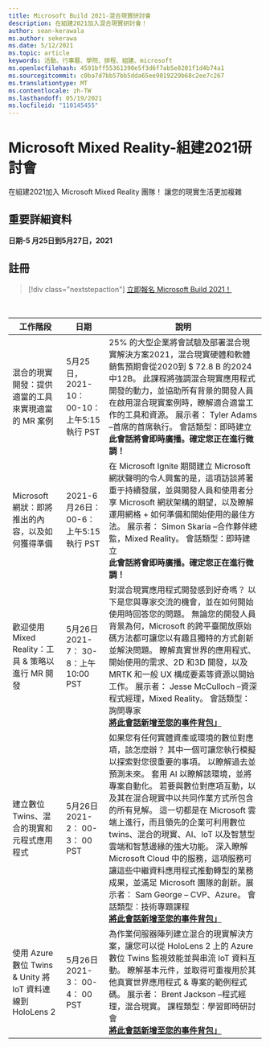 ```yaml
---
title: Microsoft Build 2021-混合現實研討會
description: 在組建2021加入混合現實研討會！
author: sean-kerawala
ms.author: sekerawa
ms.date: 5/12/2021
ms.topic: article
keywords: 活動、行事曆、學院、排程、組建、microsoft
ms.openlocfilehash: 4591bff55361390e5f3d6f7ab5e8201f1d4b74a1
ms.sourcegitcommit: c0ba7d7bb57bb5dda65ee9019229b68c2ee7c267
ms.translationtype: MT
ms.contentlocale: zh-TW
ms.lasthandoff: 05/19/2021
ms.locfileid: "110145455"
---
```

# <a name="microsoft-mixed-reality---build-2021-sessions"></a>Microsoft Mixed Reality-組建2021研討會

在組建2021加入 Microsoft Mixed Reality 團隊！ 讓您的現實生活更加複雜

## <a name="important-details"></a>重要詳細資料

**日期-5 月25日到5月27日，2021**

## <a name="registration"></a>註冊

> [!div class="nextstepaction"] 
> [立即報名 Microsoft Build 2021！](https://register.build.microsoft.com/)

<br>

|工作階段|日期|說明|
|-------------|-------------|-----|
| 混合的現實開發：提供適當的工具來實現適當的 MR 案例|5月25日，2021-10： 00-10：上午5:15 執行 PST|25% 的大型企業將會試驗及部署混合現實解決方案2021，混合現實硬體和軟體銷售預期會從2020到 $ 72.8 B 的2024中12B。 此課程將強調混合現實應用程式開發的動力，並協助所有背景的開發人員在啟用混合現實案例時，瞭解適合適當工作的工具和資源。 展示者： Tyler Adams –首席的首席執行。 會話類型：即時建立 <br><b>此會話將會即時廣播。確定您正在進行微調！</b>|
| Microsoft 網狀：即將推出的內容，以及如何獲得準備|2021-6 月26日： 00-6：上午5:15 執行 PST|在 Microsoft Ignite 期間建立 Microsoft 網狀聲明的令人興奮的是，這項訪談將著重于持續發展，並與開發人員和使用者分享 Microsoft 網狀架構的期望，以及瞭解運用網格 + 如何準備和開始使用的最佳方法。 展示者： Simon Skaria –合作夥伴總監，Mixed Reality。 會話類型：即時建立<br><b>此會話將會即時廣播。確定您正在進行微調！</b>|
| 歡迎使用 Mixed Reality：工具 & 策略以進行 MR 開發|5月26日 2021-7： 30-8：上午 10:00 PST| 對混合現實應用程式開發感到好奇嗎？ 以下是您與專家交流的機會，並在如何開始使用時回答您的問題。 無論您的開發人員背景為何，Microsoft 的跨平臺開放原始碼方法都可讓您以有趣且獨特的方式創新並解決問題。 瞭解真實世界的應用程式、開始使用的需求、2D 和3D 開發，以及 MRTK 和一般 UX 構成要素等資源以開始工作。 展示者： Jesse McCulloch –資深程式經理，Mixed Reality。 會話類型：詢問專家<br><b>[將此會話新增至您的事件背包」](https://mybuild.microsoft.com/sessions/6e69bf88-10ba-45a2-a2d0-bee591d703d5)</b>|
| 建立數位 Twins、混合的現實和元程式應用程式|5月26日 2021-2： 00-3： 00 PST|如果您有任何實體資產或環境的數位對應項，該怎麼辦？  其中一個可讓您執行模擬以探索對您很重要的事項。 以瞭解過去並預測未來。 套用 AI 以瞭解該環境，並將專案自動化。  若要與數位對應項互動，以及其在混合現實中以共同作業方式所包含的所有見解。  這一切都是在 Microsoft 雲端上進行，而且領先的企業可利用數位 twins、混合的現實、AI、IoT 以及智慧型雲端和智慧邊緣的強大功能。  深入瞭解 Microsoft Cloud 中的服務，這項服務可讓這些中繼資料應用程式推動轉型的業務成果，並滿足 Microsoft 團隊的創新。展示者： Sam George – CVP、Azure。 會話類型：技術專題課程<br><b>[將此會話新增至您的事件背包」](https://mybuild.microsoft.com/sessions/f06287c8-8e56-452f-ae2f-e739c2be4870)</b>|
| 使用 Azure 數位 Twins & Unity 將 IoT 資料連線到 HoloLens 2|5月26日 2021-3： 00-4： 00 PST| 為作業伺服器陣列建立混合的現實解決方案，讓您可以從 HoloLens 2 上的 Azure 數位 Twins 監視效能並與串流 IoT 資料互動。 瞭解基本元件，並取得可重複用於其他真實世界應用程式 & 專案的範例程式碼。 展示者： Brent Jackson –程式經理，混合現實。 課程類型：學習即時研討會<br><b>[將此會話新增至您的事件背包」](https://mybuild.microsoft.com/sessions/815a692f-398b-4772-ac18-c021f5116757)</b>|